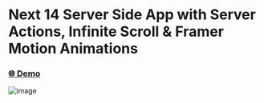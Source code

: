 # Next 14 Server Side App with Server Actions, Infinite Scroll & Framer Motion Animations

### [🌐 Demo](https://anime-vault-ddm.vercel.app/)

![image](https://github.com/cosmieel/anime-vault/assets/32985372/40138a92-2c20-4fd5-8a7d-9fcff2967f58)
